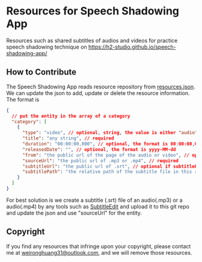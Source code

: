 # Resources for Speech Shadowing App

Resources such as shared subtitles of audios and videos for practice speech shadowing technique on https://h2-studio.github.io/speech-shadowing-app/

## How to Contribute

The Speech Shadowing App reads resource repository from [resources.json](./resources.json). We can update the json to add, update or delete the resource information. The format is

```json
{
  // put the entity in the array of a category
  "category": [ 
    {      
      "type": "video", // optional, string, the value is either "audio" or "video", the default value is audio
      "title": "any string", // required
      "duration": "00:00:00,000", // optional, the format is 00:00:00,000
      "releasedDate": "", // optional, the format is yyyy-MM-dd
      "from": "the public url of the page of the audio or video", // optional
      "sourceUrl": "the public url of .mp3 or .mp4", // required
      "subtitleUrl": "the public url of .srt", // optional if subtitlePath is provided
      "subtitlePath": "the relative path of the subtitle file in this repo" // optional if subtitleUrl is provided
    }
  ]
}
```

For best solution is we create a subtitle (.srt) file of an audio(.mp3) or a audio(.mp4) by any tools such as [SubtitleEdit](https://github.com/SubtitleEdit/subtitleedit) and upload it to this git repo and update the json and use "sourceUrl" for the entity.

## Copyright
If you find any resources that infringe upon your copyright, please contact me at weironghuang31@outlook.com, and we will remove those resources.